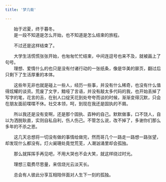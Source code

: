 ```yaml
---
title: '梦几载'

---
```

　　始于迟夏，终于暮冬。  
　　是一段不知道是怎么开始，也不知道是怎么结束的旅程。
  
  
　　不过还是这样结束了。

　　大学生活慌慌张张开始，也匆匆忙忙结束，中间连逗号也来不及，就被画上了句号。  
　　理想、爱情什么的也只是没有付诸行动的一张纸条，像是华美的扉页，翻过后只剩下了生活厚重的本体。  

　　这些年无非也就是碰上一些人，经历一些事，并没有什么稀奇，也没有什么值得炫耀的谈资。荒废了文字，黯哑了言语，并没有敲太多代码的我，也开始丢掉了写字的笔，花言的舌，在别人口绽天花到处夸夸而谈的时候，渐渐变得沉默，只会在朋友面前喋喋不休。社交本领，呵，到现在我还是固执的不屑。  

　　所以我还是没有变啊，还是那个固执、孬种的自己。默默做事，口不饶人，自以为洒脱耿直，实则自私自利，伤人伤己。不管怎么说，改不掉了，多谢你们那么多年的不杀之恩。  

　　这几天总想将一切没有做的事情给做完，然而哥几个一路走一路想一路张望，却发现什么都没有。灯火阑珊处竟觉荒芜，人潮汹涌里却会孤独。  

　　那么就挥挥手再见吧，不用大哭也不会大笑，就这样绕过时光。  

　　理想三载费尽思量，来信烧光云淡天长。  

　　总会有人彼此分享互相陪伴面对人生下一刻的孤独。  
